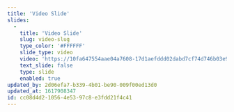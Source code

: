 ```yaml
---
title: 'Video Slide'
slides:
  -
    title: 'Video Slide'
    slug: video-slug
    type_color: '#FFFFFF'
    slide_type: video
    video: 'https://10fa647554aae04a7608-17d1aefddd02dabd7cf74d746b03e9c7.ssl.cf3.rackcdn.com/MNM%202050%20-%202.mp4'
    text_slide: false
    type: slide
    enabled: true
updated_by: 2d06efa7-b339-4b01-be90-009f00ed13d0
updated_at: 1617908347
id: cc08d4d2-1056-4e53-97c8-e3fdd21f4c41
---
```

